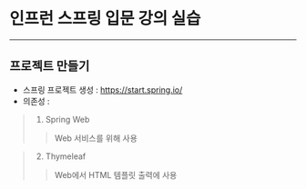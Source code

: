 # 인프런 스프링 입문 강의 실습

----

## 프로젝트 만들기

* 스프링 프로젝트 생성 : https://start.spring.io/
* 의존성 :
> 1. Spring Web
>> Web 서비스를 위해 사용

> 2. Thymeleaf
>> Web에서 HTML 템플릿 출력에 사용
